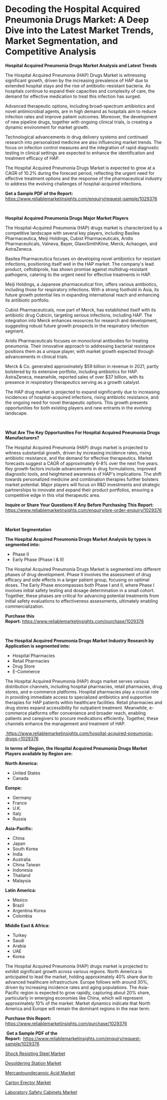 <p><h1>Decoding the Hospital Acquired Pneumonia Drugs Market: A Deep Dive into the Latest Market Trends, Market Segmentation, and Competitive Analysis</h1></p><p><strong>Hospital Acquired Pneumonia Drugs Market Analysis and Latest Trends</strong></p>
<p><p>The Hospital Acquired Pneumonia (HAP) Drugs Market is witnessing significant growth, driven by the increasing prevalence of HAP due to extended hospital stays and the rise of antibiotic-resistant bacteria. As hospitals continue to expand their capacities and complexity of care, the demand for effective medication to treat this infection has surged. </p><p>Advanced therapeutic options, including broad-spectrum antibiotics and novel antimicrobial agents, are in high demand as hospitals aim to reduce infection rates and improve patient outcomes. Moreover, the development of new pipeline drugs, together with ongoing clinical trials, is creating a dynamic environment for market growth. </p><p>Technological advancements in drug delivery systems and continued research into personalized medicine are also influencing market trends. The focus on infection control measures and the integration of rapid diagnostic testing in clinical settings are expected to enhance the identification and treatment efficacy of HAP.</p><p>The Hospital Acquired Pneumonia Drugs Market is expected to grow at a CAGR of 10.2% during the forecast period, reflecting the urgent need for effective treatment options and the response of the pharmaceutical industry to address the evolving challenges of hospital-acquired infections.</p></p>
<p><strong>Get a Sample PDF of the Report:&nbsp;</strong> <a href="https://www.reliablemarketinsights.com/enquiry/request-sample/1029376">https://www.reliablemarketinsights.com/enquiry/request-sample/1029376</a></p>
<p>&nbsp;</p>
<p><strong>Hospital Acquired Pneumonia Drugs Major Market Players</strong></p>
<p><p>The Hospital-Acquired Pneumonia (HAP) drugs market is characterized by a competitive landscape with several key players, including Basilea Pharmaceutica, Meiji Holdings, Cubist Pharmaceuticals, Aridis Pharmaceuticals, Valneva, Bayer, GlaxoSmithKline, Merck, Achaogen, and AstraZeneca.</p><p>Basilea Pharmaceutica focuses on developing novel antibiotics for resistant infections, positioning itself well in the HAP market. The company's lead product, ceftobiprole, has shown promise against multidrug-resistant pathogens, catering to the urgent need for effective treatments in HAP. </p><p>Meiji Holdings, a Japanese pharmaceutical firm, offers various antibiotics, including those for respiratory infections. With a strong foothold in Asia, its future growth potential lies in expanding international reach and enhancing its antibiotic portfolio.</p><p>Cubist Pharmaceuticals, now part of Merck, has established itself with its antibiotic drug Cubicin, targeting serious infections, including HAP. The integration into Merck enhances resources for research and development, suggesting robust future growth prospects in the respiratory infection segment.</p><p>Aridis Pharmaceuticals focuses on monoclonal antibodies for treating pneumonia. Their innovative approach to addressing bacterial resistance positions them as a unique player, with market growth expected through advancements in clinical trials.</p><p>Merck & Co. generated approximately $59 billion in revenue in 2021, partly bolstered by its extensive portfolio, including antibiotics for HAP. AstraZeneca, meanwhile, reported sales of over $37 billion, with its presence in respiratory therapeutics serving as a growth catalyst.</p><p>The HAP drug market is projected to expand significantly due to increasing incidences of hospital-acquired infections, rising antibiotic resistance, and the ongoing need for novel therapeutic options. This growth presents opportunities for both existing players and new entrants in the evolving landscape.</p></p>
<p>&nbsp;</p>
<p><strong>What Are The Key Opportunities For Hospital Acquired Pneumonia Drugs Manufacturers?</strong></p>
<p><p>The Hospital Acquired Pneumonia (HAP) drugs market is projected to witness substantial growth, driven by increasing incidence rates, rising antibiotic resistance, and the demand for effective therapeutics. Market forecasts suggest a CAGR of approximately 6-8% over the next five years. Key growth factors include advancements in drug formulations, improved diagnostic tools, and heightened awareness of HAP's implications. The shift towards personalized medicine and combination therapies further bolsters market potential. Major players will focus on R&D investments and strategic partnerships to innovate and expand their product portfolios, ensuring a competitive edge in this vital therapeutic area.</p></p>
<p><strong>Inquire or Share Your Questions If Any Before Purchasing This Report:</strong> <a href="https://www.reliablemarketinsights.com/enquiry/pre-order-enquiry/1029376">https://www.reliablemarketinsights.com/enquiry/pre-order-enquiry/1029376</a></p>
<p>&nbsp;</p>
<p><strong>Market Segmentation</strong></p>
<p><strong>The Hospital Acquired Pneumonia Drugs Market Analysis by types is segmented into:</strong></p>
<p><ul><li>Phase II</li><li>Early Phase (Phase I & II)</li></ul></p>
<p><p>The Hospital Acquired Pneumonia Drugs Market is segmented into different phases of drug development. Phase II involves the assessment of drug efficacy and side effects in a larger patient group, focusing on optimal doses. The Early Phase encompasses both Phase I and II, where Phase I involves initial safety testing and dosage determination in a small cohort. Together, these phases are critical for advancing potential treatments from initial safety evaluations to effectiveness assessments, ultimately enabling commercialization.</p></p>
<p><strong>Purchase this Report:&nbsp;</strong><a href="https://www.reliablemarketinsights.com/purchase/1029376">https://www.reliablemarketinsights.com/purchase/1029376</a></p>
<p>&nbsp;</p>
<p><strong>The Hospital Acquired Pneumonia Drugs Market Industry Research by Application is segmented into:</strong></p>
<p><ul><li>Hospital Pharmacies</li><li>Retail Pharmacies</li><li>Drug Store</li><li>E-Commerce</li></ul></p>
<p><p>The Hospital Acquired Pneumonia (HAP) drugs market serves various distribution channels, including hospital pharmacies, retail pharmacies, drug stores, and e-commerce platforms. Hospital pharmacies play a crucial role in providing immediate access to specialized antibiotics and supportive therapies for HAP patients within healthcare facilities. Retail pharmacies and drug stores expand accessibility for outpatient treatment. Meanwhile, e-commerce platforms offer convenience and broader reach, enabling patients and caregivers to procure medications efficiently. Together, these channels enhance the management and treatment of HAP.</p></p>
<p><a href="https://www.reliablemarketinsights.com/hospital-acquired-pneumonia-drugs-r1029376">&nbsp;https://www.reliablemarketinsights.com/hospital-acquired-pneumonia-drugs-r1029376</a></p>
<p><strong>In terms of Region, the Hospital Acquired Pneumonia Drugs Market Players available by Region are:</strong></p>
<p>
    <p> <strong> North America: </strong>
        <ul>
            <li>United States</li>
            <li>Canada</li>
        </ul>
        </p> 
    <p> <strong> Europe: </strong>
        <ul>
            <li>Germany</li>
            <li>France</li>
            <li>U.K.</li>
            <li>Italy</li>
            <li>Russia</li>
        </ul>
        </p> 
    <p> <strong> Asia-Pacific: </strong>
        <ul>
            <li>China</li>
            <li>Japan</li>
            <li>South Korea</li>
            <li>India</li>
            <li>Australia</li>
            <li>China Taiwan</li>
            <li>Indonesia</li>
            <li>Thailand</li>
            <li>Malaysia</li>
        </ul>
        </p> 
    <p> <strong> Latin America: </strong>
        <ul>
            <li>Mexico</li>
            <li>Brazil</li>
            <li>Argentina Korea</li>
            <li>Colombia</li>
        </ul>
        </p> 
    <p> <strong> Middle East & Africa: </strong>
        <ul>
            <li>Turkey</li>
            <li>Saudi</li>
            <li>Arabia</li>
            <li>UAE</li>
            <li>Korea</li>
        </ul>
    </p>
    </p>
<p><p>The Hospital Acquired Pneumonia (HAP) drugs market is projected to exhibit significant growth across various regions. North America is anticipated to lead the market, holding approximately 40% share due to advanced healthcare infrastructure. Europe follows with around 30%, driven by increasing incidence rates and aging populations. The Asia-Pacific region is expected to grow rapidly, capturing about 20% share, particularly in emerging economies like China, which will represent approximately 10% of the market. Market dynamics indicate that North America and Europe will remain the dominant regions in the near term.</p></p>
<p><strong>Purchase this Report: </strong><a href="https://www.reliablemarketinsights.com/purchase/1029376">https://www.reliablemarketinsights.com/purchase/1029376</a></p>
<p>&nbsp;<strong>Get a Sample PDF of the Report:&nbsp;&nbsp;</strong><a href="https://www.reliablemarketinsights.com/enquiry/request-sample/1029376">https://www.reliablemarketinsights.com/enquiry/request-sample/1029376</a></p>
<p><strong></strong></p>
<p><p><a href="https://issuu.com/reportprime-2/docs/shock-resisting-steel-market-size-2_73ee067652552f">Shock Resisting Steel Market</a></p><p><a href="https://www.linkedin.com/pulse/pioneering-growth-analyzing-global-desoldering-station-market-f9ocf?trackingId=PVfkpAJiQGuCZNegFnKyuw%3D%3D">Desoldering Station Market</a></p><p><a href="https://issuu.com/reportprime-2/docs/mercaptoundecanoic-acid-market-size_f8f7924f9d1f61">Mercaptoundecanoic Acid Market</a></p><p><a href="https://www.linkedin.com/pulse/carton-erector-market-share-size-trends-industry-analysis-2cvlf?trackingId=iMcplVj4RI%2BQEKgKZjyF5w%3D%3D">Carton Erector Market</a></p><p><a href="https://medium.com/@alyciaebert/the-comprehensive-laboratory-safety-cabinets-market-research-report-is-essential-for-119198719b04">Laboratory Safety Cabinets Market</a></p></p>